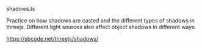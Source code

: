 shadows.ts

Practice on how shadows are casted and the different types of shadows in threejs. Different light sources also affect object shadows in different ways.

https://sbcode.net/threejs/shadows/
